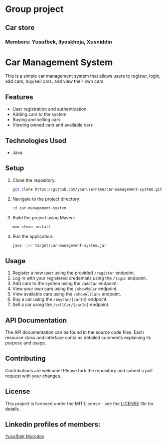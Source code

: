 # Group project
## Car store
### Members: Yusufbek, Ilyoskhoja, Xusniddin

# Car Management System

This is a simple car management system that allows users to register, login, add cars, buy/sell cars, and view their own cars.

## Features

- User registration and authentication
- Adding cars to the system
- Buying and selling cars
- Viewing owned cars and available cars

## Technologies Used

- Java


## Setup

1. Clone the repository:

    ```bash
    git clone https://github.com/yourusername/car-management-system.git
    ```

2. Navigate to the project directory:

    ```bash
    cd car-management-system
    ```

3. Build the project using Maven:

    ```bash
    mvn clean install
    ```

4. Run the application:

    ```bash
    java -jar target/car-management-system.jar
    ```

## Usage

1. Register a new user using the provided `/register` endpoint.
2. Log in with your registered credentials using the `/login` endpoint.
3. Add cars to the system using the `/addCar` endpoint.
4. View your own cars using the `/showMyCar` endpoint.
5. View available cars using the `/showAllCars` endpoint.
6. Buy a car using the `/buyCar/{carId}` endpoint.
7. Sell a car using the `/sellCar/{carId}` endpoint.

## API Documentation

The API documentation can be found in the source code files. Each resource class and interface contains detailed comments explaining its purpose and usage.

## Contributing

Contributions are welcome! Please fork the repository and submit a pull request with your changes.

## License

This project is licensed under the MIT License - see the [LICENSE](LICENSE) file for details.

## Linkedin profiles of members:

[Yusufbek Murodov](www.linkedin.com/in/yusufbek-murodov-b16103266)

